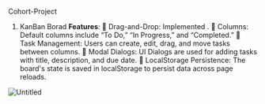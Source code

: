 Cohort-Project
1. KanBan Borad
 **Features**:
	Drag-and-Drop: Implemented .
	Columns: Default columns include “To Do,” “In Progress,” and “Completed.”
	Task Management: Users can create, edit, drag, and move tasks between columns.
	Modal Dialogs: UI Dialogs are used for adding tasks with title, description, and due date.
	LocalStorage Persistence: The board's state is saved in localStorage to persist data across page reloads.

![Untitled](https://github.com/user-attachments/assets/39941111-d216-486e-9d96-9e1720f154d1)
